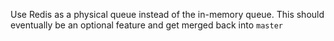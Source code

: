 Use Redis as a physical queue instead of the in-memory queue. This should eventually be an optional feature and get merged back into `master`